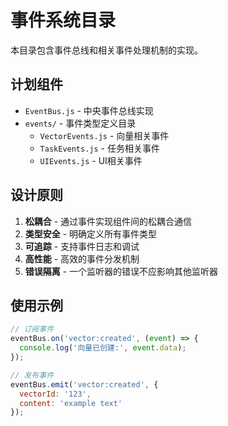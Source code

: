 # 事件系统目录

本目录包含事件总线和相关事件处理机制的实现。

## 计划组件

- `EventBus.js` - 中央事件总线实现
- `events/` - 事件类型定义目录
  - `VectorEvents.js` - 向量相关事件
  - `TaskEvents.js` - 任务相关事件
  - `UIEvents.js` - UI相关事件

## 设计原则

1. **松耦合** - 通过事件实现组件间的松耦合通信
2. **类型安全** - 明确定义所有事件类型
3. **可追踪** - 支持事件日志和调试
4. **高性能** - 高效的事件分发机制
5. **错误隔离** - 一个监听器的错误不应影响其他监听器

## 使用示例

```javascript
// 订阅事件
eventBus.on('vector:created', (event) => {
  console.log('向量已创建:', event.data);
});

// 发布事件
eventBus.emit('vector:created', {
  vectorId: '123',
  content: 'example text'
});
